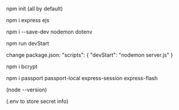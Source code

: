 npm init (all by default)

npm i express ejs

npm i --save-dev nodemon dotenv

npm run devStart

change package.json:
"scripts": {
    "devStart": "nodemon server.js"
  }

npm i bcrypt

npm i passport passport-local express-session express-flash

(node --version)

(.env to store secret info)